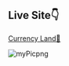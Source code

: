 ## Live Site👇

[Currency Land🧷](https://linktodocumentation)


![myPicpng](https://user-images.githubusercontent.com/102437630/212397240-93339332-ec38-4203-9221-ab7a013373dd.png)
